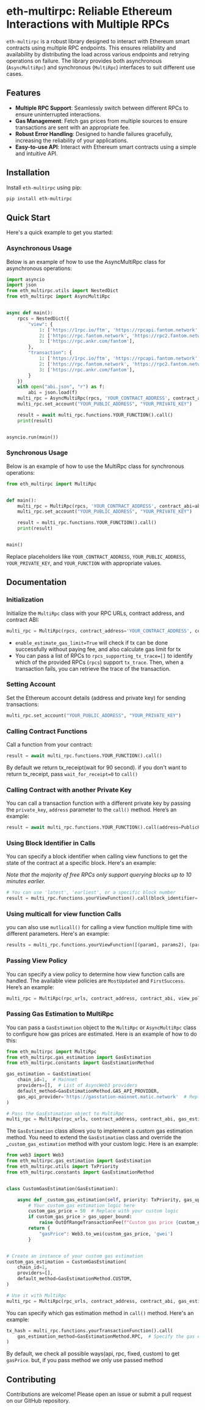 # eth-multirpc: Reliable Ethereum Interactions with Multiple RPCs

`eth-multirpc` is a robust library designed to interact with Ethereum smart contracts
using multiple RPC endpoints. This ensures reliability and availability
by distributing the load across various endpoints and retrying operations on failure.
The library provides both asynchronous (`AsyncMultiRpc`) and
synchronous (`MultiRpc`) interfaces to suit different use cases.

## Features

- **Multiple RPC Support**: Seamlessly switch between different RPCs to ensure uninterrupted interactions.
- **Gas Management**: Fetch gas prices from multiple sources to ensure transactions are sent with an appropriate fee.
- **Robust Error Handling**: Designed to handle failures gracefully, increasing the reliability of your applications.
- **Easy-to-use API**: Interact with Ethereum smart contracts using a simple and intuitive API.

## Installation

Install `eth-multirpc` using pip:

```bash
pip install eth-multirpc
```

## Quick Start

Here's a quick example to get you started:

### Asynchronous Usage

Below is an example of how to use the AsyncMultiRpc class for asynchronous operations:

```python
import asyncio
import json
from eth_multirpc.utils import NestedDict
from eth_multirpc import AsyncMultiRpc


async def main():
    rpcs = NestedDict({
        "view": {
            1: ['https://1rpc.io/ftm', 'https://rpcapi.fantom.network', 'https://rpc3.fantom.network'],
            2: ['https://rpc.fantom.network', 'https://rpc2.fantom.network', ],
            3: ['https://rpc.ankr.com/fantom'],
        },
        "transaction": {
            1: ['https://1rpc.io/ftm', 'https://rpcapi.fantom.network', 'https://rpc3.fantom.network'],
            2: ['https://rpc.fantom.network', 'https://rpc2.fantom.network', ],
            3: ['https://rpc.ankr.com/fantom'],
        }
    })
    with open("abi.json", "r") as f:
        abi = json.load(f)
    multi_rpc = AsyncMultiRpc(rpcs, 'YOUR_CONTRACT_ADDRESS', contract_abi=abi, enable_estimate_gas_limit=True)
    multi_rpc.set_account("YOUR_PUBLIC_ADDRESS", "YOUR_PRIVATE_KEY")

    result = await multi_rpc.functions.YOUR_FUNCTION().call()
    print(result)


asyncio.run(main())
```

### Synchronous Usage

Below is an example of how to use the MultiRpc class for synchronous operations:

```python
from eth_multirpc import MultiRpc


def main():
    multi_rpc = MultiRpc(rpcs, 'YOUR_CONTRACT_ADDRESS', contract_abi=abi, enable_estimate_gas_limit=True)
    multi_rpc.set_account("YOUR_PUBLIC_ADDRESS", "YOUR_PRIVATE_KEY")

    result = multi_rpc.functions.YOUR_FUNCTION().call()
    print(result)


main()
```

Replace placeholders like `YOUR_CONTRACT_ADDRESS`, `YOUR_PUBLIC_ADDRESS`, `YOUR_PRIVATE_KEY`, and `YOUR_FUNCTION` with
appropriate values.

## Documentation

### Initialization

Initialize the `MultiRpc` class with your RPC URLs, contract address, and contract ABI:

```python
multi_rpc = MultiRpc(rpcs, contract_address='YOUR_CONTRACT_ADDRESS', contract_abi=abi)
```

- `enable_estimate_gas_limit=True` will check if tx can be done successfully without paying fee,
  and also calculate gas limit for tx
- You can pass a list of RPCs to `rpcs_supporting_tx_trace=[]` to identify which of the provided RPCs (`rpcs`) support
  `tx_trace`.
  Then, when a transaction fails, you can retrieve the trace of the transaction.

### Setting Account

Set the Ethereum account details (address and private key) for sending transactions:

```python
multi_rpc.set_account("YOUR_PUBLIC_ADDRESS", "YOUR_PRIVATE_KEY")
```

### Calling Contract Functions

Call a function from your contract:

```python
result = await multi_rpc.functions.YOUR_FUNCTION().call()
```

By default we return tx_receipt(wait for 90 second).
if you don't want to return tx_receipt, pass `wait_for_receipt=0` to `call()`

### Calling Contract with another Private Key

You can call a transaction function with a different private key by passing the
`private_key`, `address` parameter to the `call()` method. Here’s an example:

```python
result = await multi_rpc.functions.YOUR_FUNCTION().call(address=PublicKey, private_key=PrivateKey)
```

### Using Block Identifier in Calls

You can specify a block identifier when calling view functions to get the state of the
contract at a specific block. Here's an example:

_Note that the majority of free RPCs only support querying blocks up to 10 minutes earlier._

```python
# You can use 'latest', 'earliest', or a specific block number
result = multi_rpc.functions.yourViewFunction().call(block_identifier='latest')  
```

### Using multicall for view function Calls

you can also use `mutlicall()` for calling a view function multiple time with different parameters. Here's an example:

```python
results = multi_rpc.functions.yourViewFunction([(param1, params2), (param1, params2)]).multicall()  
```

### Passing View Policy

You can specify a view policy to determine how view function calls are handled.
The available view policies are `MostUpdated` and `FirstSuccess`. Here’s an example:

```python
multi_rpc = MultiRpc(rpc_urls, contract_address, contract_abi, view_policy=ViewPolicy.FirstSuccess)
```

### Passing Gas Estimation to MultiRpc

You can pass a `GasEstimation` object to the `MultiRpc` or `AsyncMultiRpc` class
to configure how gas prices are estimated. Here is an example of how to do this:

```python
from eth_multirpc import MultiRpc
from eth_multirpc.gas_estimation import GasEstimation
from eth_multirpc.constants import GasEstimationMethod

gas_estimation = GasEstimation(
    chain_id=1,  # Mainnet
    providers=[],  # List of AsyncWeb3 providers
    default_method=GasEstimationMethod.GAS_API_PROVIDER,
    gas_api_provider='https://gasstation-mainnet.matic.network'  # Replace with your API provider
)

# Pass the GasEstimation object to MultiRpc
multi_rpc = MultiRpc(rpc_urls, contract_address, contract_abi, gas_estimation=gas_estimation)
```

The `GasEstimation` class allows you to implement a custom gas estimation method.
You need to extend the `GasEstimation` class and override the _`custom_gas_estimation` method with your custom logic.
Here is an example:

```python
from web3 import Web3
from eth_multirpc.gas_estimation import GasEstimation
from eth_multirpc.utils import TxPriority
from eth_multirpc.constants import GasEstimationMethod


class CustomGasEstimation(GasEstimation):

    async def _custom_gas_estimation(self, priority: TxPriority, gas_upper_bound: float) -> dict:
        # Your custom gas estimation logic here
        custom_gas_price = 50  # Replace with your custom logic
        if custom_gas_price > gas_upper_bound:
            raise OutOfRangeTransactionFee(f"Custom gas price {custom_gas_price} exceeds upper bound {gas_upper_bound}")
        return {
            "gasPrice": Web3.to_wei(custom_gas_price, 'gwei')
        }


# Create an instance of your custom gas estimation
custom_gas_estimation = CustomGasEstimation(
    chain_id=1,
    providers=[],
    default_method=GasEstimationMethod.CUSTOM,
)

# Use it with MultiRpc
multi_rpc = MultiRpc(rpc_urls, contract_address, contract_abi, gas_estimation=custom_gas_estimation)
```

You can specify which gas estimation method in `call()` method. Here's an example:

```python
tx_hash = multi_rpc.functions.yourTransactionFunction().call(
    gas_estimation_method=GasEstimationMethod.RPC,  # Specify the gas estimation method
)
```

By default, we check all possible ways(api, rpc, fixed, custom) to get `gasPrice`.
but, if you pass method we only use passed method

## Contributing

Contributions are welcome! Please open an issue or submit a pull request on our GitHub repository.
